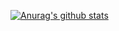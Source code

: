 [![Anurag's github stats](https://github-readme-stats.vercel.app/api?username=proff001&show_icons=true&theme=radical)](https://github.com/anuraghazra/github-readme-stats)

<!--
**proff001/proff001** is a ✨ _special_ ✨ repository because its `README.md` (this file) appears on your GitHub profile.

Here are some ideas to get you started:

- 🔭 I’m currently working on ...
- 🌱 I’m currently learning ...
- 👯 I’m looking to collaborate on ...
- 🤔 I’m looking for help with ...
- 💬 Ask me about ...
- 📫 How to reach me: ...
- 😄 Pronouns: ...
- ⚡ Fun fact: ...
-->
